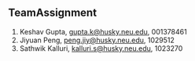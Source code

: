 ## TeamAssignment
 1. Keshav Gupta, gupta.k@husky.neu.edu, 001378461
 2. Jiyuan Peng, peng.jiy@husky.neu.edu, 1029512
 3. Sathwik Kalluri, kalluri.s@husky.neu.edu, 1023270
